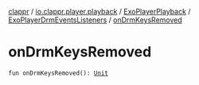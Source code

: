 [clappr](../../../index.md) / [io.clappr.player.playback](../../index.md) / [ExoPlayerPlayback](../index.md) / [ExoPlayerDrmEventsListeners](index.md) / [onDrmKeysRemoved](./on-drm-keys-removed.md)

# onDrmKeysRemoved

`fun onDrmKeysRemoved(): `[`Unit`](https://kotlinlang.org/api/latest/jvm/stdlib/kotlin/-unit/index.html)